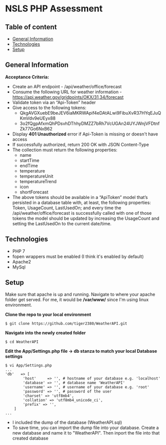 # NSLS PHP Assessment
## Table of content
* [General Information](#general-info)
* [Technologies](#technologies)
* [Setup](#setup)

## General Information
**Acceptance Criteria:**
* Create an API endpoint - /api/weather/office/forecast
* Consume the following URL for weather information - https://api.weather.gov/gridpoints/OKX/31,34/forecast
* Validate token via an “Api-Token” header
* Give access to the following tokens: 
    * QkgAVGXuebE9beJEV6iaMKRWApif4eDAtALwi9FibuXvR37HYqEJuQKmVdv9eUEyx88
    * 3o2fQgpAfxmQhPDsvhDThhyDMZZ7bRh7VcUGAn24UYJWnjVFDtnfZk77Go6NxB62
* Display **401 Unauthorized** error if Api-Token is missing or doesn't have access
* If successfully authorized, return 200 OK with JSON Content-Type
* The collection must return the following properties:
    * name
    * startTime
    * endTime
    * temperature
    * temperatureUnit
    * temperatureTrend
    * icon
    * shortForecast
* The above tokens should be available in a “ApiToken” model that’s persisted in a database table with, at least, the following properties: Token, UsageCount, LastUsedOn; and every time the /api/weather/office/forecast is successfully called with one of those tokens the model should be updated by increasing the UsageCount and setting the LastUsedOn to the current date/time.

## Technologies
* PHP 7
* fopen wrappers must be enabled (I think it's enabled by default)
* Apache2
* MySql

## Setup
Make sure that apache is up and running. Navigate to where your apache folder get served.
For me, it would be **/var/www/** since I'm using linux environment.

**Clone the repo to your local environment**
```
$ git clone https://github.com/tiger2380/WeatherAPI.git
```
**Navigate into the newly created folder**
```
$ cd WeatherAPI
```
**Edit the App/Settings.php file -> db stanza to match your local Database settings**
```
$ vi App/Settings.php
...
'db'   => [
        'host'     => '', # hostname of your database e.g. 'localhost'
        'database' => '', # database name 'WeatherAPI'
        'username' => '', # username of your database e.g. 'root'
        'password' => '', # password of the user
        'charset' => 'utf8mb4',
        'collation' => 'utf8mb4_unicode_ci',
        'prefix' => '',
    ]
...
```
* I included the dump of the database (WeatherAPI.sql)
* To save time, you can import the dump file into your database. Create a new database and name it to "WeatherAPI". Then inport the file into that created database